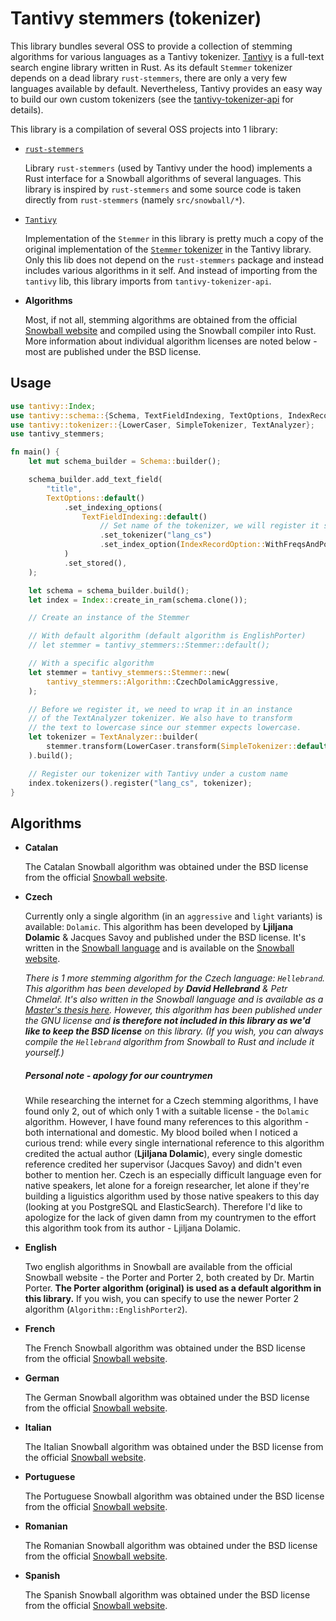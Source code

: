 
# Tantivy stemmers (tokenizer)

This library bundles several OSS to provide a collection of stemming algorithms for various languages as a Tantivy tokenizer. [Tantivy](https://github.com/quickwit-oss/tantivy) is a full-text search engine library written in Rust. As its default `Stemmer` tokenizer depends on a dead library `rust-stemmers`, there are only a very few languages available by default. Nevertheless, Tantivy provides an easy way to build our own custom tokenizers (see the [tantivy-tokenizer-api](https://crates.io/crates/tantivy-tokenizer-api) for details).

This library is a compilation of several OSS projects into 1 library:
- [`rust-stemmers`](https://github.com/CurrySoftware/rust-stemmers)

  Library `rust-stemmers` (used by Tantivy under the hood) implements a Rust interface for a Snowball algorithms of several languages. This library is inspired by `rust-stemmers` and some source code is taken directly from `rust-stemmers` (namely `src/snowball/*`).
- [`Tantivy`](https://github.com/quickwit-oss/tantivy)

  Implementation of the `Stemmer` in this library is pretty much a copy of the original implementation of the [`Stemmer` tokenizer](https://github.com/quickwit-oss/tantivy/blob/main/src/tokenizer/stemmer.rs) in the Tantivy library. Only this lib does not depend on the `rust-stemmers` package and instead includes various algorithms in it self. And instead of importing from the `tantivy` lib, this library imports from `tantivy-tokenizer-api`.
- **Algorithms**

  Most, if not all, stemming algorithms are obtained from the official [Snowball website](https://snowballstem.org/) and compiled using the Snowball compiler into Rust. More information about individual algorithm licenses are noted below - most are published under the BSD license.

## Usage

```rust
use tantivy::Index;
use tantivy::schema::{Schema, TextFieldIndexing, TextOptions, IndexRecordOption};
use tantivy::tokenizer::{LowerCaser, SimpleTokenizer, TextAnalyzer};
use tantivy_stemmers;

fn main() {
    let mut schema_builder = Schema::builder();

    schema_builder.add_text_field(
        "title",
        TextOptions::default()
            .set_indexing_options(
                TextFieldIndexing::default()
                    // Set name of the tokenizer, we will register it shortly
                    .set_tokenizer("lang_cs")
                    .set_index_option(IndexRecordOption::WithFreqsAndPositions),
            )
            .set_stored(),
    );

    let schema = schema_builder.build();
    let index = Index::create_in_ram(schema.clone());

    // Create an instance of the Stemmer

    // With default algorithm (default algorithm is EnglishPorter)
    // let stemmer = tantivy_stemmers::Stemmer::default();

    // With a specific algorithm
    let stemmer = tantivy_stemmers::Stemmer::new(
        tantivy_stemmers::Algorithm::CzechDolamicAggressive,
    );

    // Before we register it, we need to wrap it in an instance
    // of the TextAnalyzer tokenizer. We also have to transform
    // the text to lowercase since our stemmer expects lowercase.
    let tokenizer = TextAnalyzer::builder(
        stemmer.transform(LowerCaser.transform(SimpleTokenizer::default())),
    ).build();

    // Register our tokenizer with Tantivy under a custom name
    index.tokenizers().register("lang_cs", tokenizer);
}
```

## Algorithms

- **Catalan**

  The Catalan Snowball algorithm was obtained under the BSD license from the official [Snowball website](https://snowballstem.org/algorithms/catalan/stemmer.html).

- **Czech**

  Currently only a single algorithm (in an `aggressive` and `light` variants) is available: `Dolamic`. This algorithm has been developed by **Ljiljana Dolamic** & Jacques Savoy and published under the BSD license. It's written in the [Snowball language](https://snowballstem.org/) and is available on the [Snowball website](https://snowballstem.org/algorithms/czech/stemmer.html).

  *There is 1 more stemming algorithm for the Czech language: `Hellebrand`. This algorithm has been developed by **David Hellebrand** & Petr Chmelař. It's also written in the Snowball language and is available as a [Master's thesis here](https://www.fit.vut.cz/research/product/133). However, this algorithm has been published under the GNU license and **is therefore not included in this library as we'd like to keep the BSD license** on this library. (If you wish, you can always compile the `Hellebrand` algorithm from Snowball to Rust and include it yourself.)*

  ##### Personal note - apology for our countrymen

  While researching the internet for a Czech stemming algorithms, I have found only 2, out of which only 1 with a suitable license - the `Dolamic` algorithm. However, I have found many references to this algorithm - both international and domestic. My blood boiled when I noticed a curious trend: while every single international reference to this algorithm credited the actual author (**Ljiljana Dolamic**), every single domestic reference credited her supervisor (Jacques Savoy) and didn't even bother to mention her. Czech is an especially difficult language even for native speakers, let alone for a foreign researcher, let alone if they're building a liguistics algorithm used by those native speakers to this day (looking at you PostgreSQL and ElasticSearch). Therefore I'd like to apologize for the lack of given damn from my countrymen to the effort this algorithm took from its author - Ljiljana Dolamic.

- **English**

  Two english algorithms in Snowball are available from the official Snowball website - the Porter and Porter 2, both created by Dr. Martin Porter. **The Porter algorithm (original) is used as a default algorithm in this library.** If you wish, you can specify to use the newer Porter 2 algorithm (`Algorithm::EnglishPorter2`).

- **French**

  The French Snowball algorithm was obtained under the BSD license from the official [Snowball website](https://snowballstem.org/algorithms/french/stemmer.html).

- **German**

  The German Snowball algorithm was obtained under the BSD license from the official [Snowball website](https://snowballstem.org/algorithms/german/stemmer.html).

- **Italian**

  The Italian Snowball algorithm was obtained under the BSD license from the official [Snowball website](https://snowballstem.org/algorithms/italian/stemmer.html).

- **Portuguese**

  The Portuguese Snowball algorithm was obtained under the BSD license from the official [Snowball website](https://snowballstem.org/algorithms/portuguese/stemmer.html).

- **Romanian**

  The Romanian Snowball algorithm was obtained under the BSD license from the official [Snowball website](https://snowballstem.org/algorithms/romanian/stemmer.html).

- **Spanish**

  The Spanish Snowball algorithm was obtained under the BSD license from the official [Snowball website](https://snowballstem.org/algorithms/spanish/stemmer.html).

